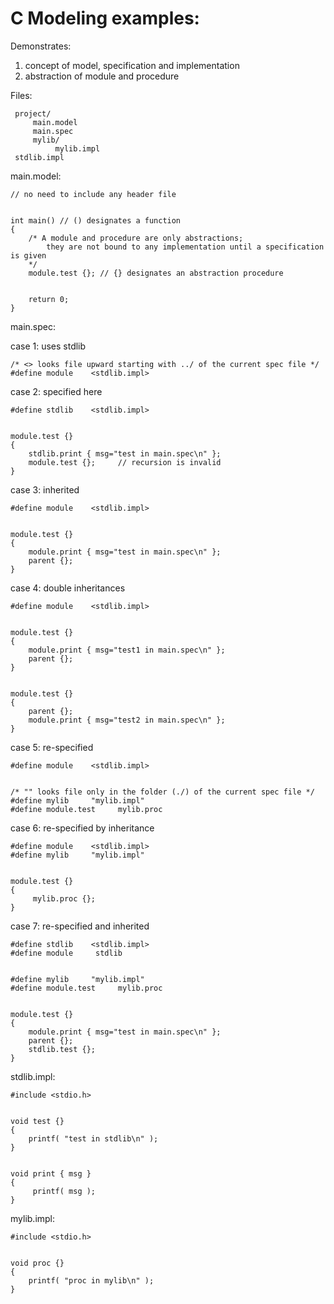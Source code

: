 # C Modeling examples:

Demonstrates:

1.  concept of model, specification and implementation
2.  abstraction of module and procedure


Files:


     project/
         main.model
         main.spec
         mylib/
              mylib.impl
     stdlib.impl




main.model:

```
// no need to include any header file


int main() // () designates a function
{
    /* A module and procedure are only abstractions;
        they are not bound to any implementation until a specification is given
    */
    module.test {}; // {} designates an abstraction procedure


    return 0;
}
```



main.spec:


case 1: uses stdlib

```
/* <> looks file upward starting with ../ of the current spec file */
#define module    <stdlib.impl>
```

case 2: specified here

```
#define stdlib    <stdlib.impl>


module.test {}
{
    stdlib.print { msg="test in main.spec\n" };
    module.test {};     // recursion is invalid
}
```

case 3: inherited

```
#define module    <stdlib.impl>


module.test {}
{
    module.print { msg="test in main.spec\n" };
    parent {};
}
```

case 4: double inheritances

```
#define module    <stdlib.impl>


module.test {}
{
    module.print { msg="test1 in main.spec\n" };
    parent {};
}


module.test {}
{
    parent {};
    module.print { msg="test2 in main.spec\n" };
}
```

case 5: re-specified

```
#define module    <stdlib.impl>


/* "" looks file only in the folder (./) of the current spec file */
#define mylib     "mylib.impl"
#define module.test     mylib.proc
```

case 6: re-specified by inheritance

```
#define module    <stdlib.impl>
#define mylib     "mylib.impl"


module.test {}
{
     mylib.proc {};
}
```

case 7: re-specified and inherited

```
#define stdlib    <stdlib.impl>
#define module     stdlib


#define mylib     "mylib.impl"
#define module.test     mylib.proc


module.test {}
{
    module.print { msg="test in main.spec\n" };
    parent {};
    stdlib.test {};
}
```



stdlib.impl:

```
#include <stdio.h>


void test {}
{
    printf( "test in stdlib\n" );
}


void print { msg }
{
     printf( msg );
}
```



mylib.impl:

```
#include <stdio.h>


void proc {}
{
    printf( "proc in mylib\n" );
}
```
